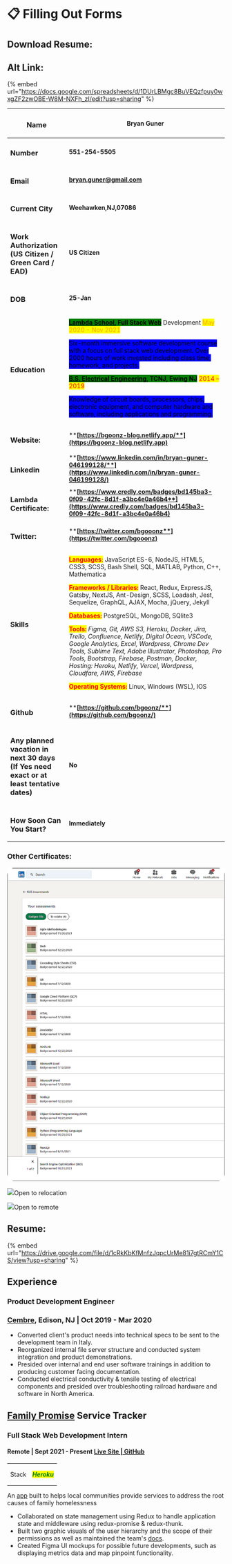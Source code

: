# 📋 Filling Out Forms

## Download Resume:

## **Alt Link:**



{% embed url="https://docs.google.com/spreadsheets/d/1DUrLBMgc8BuVEQzfpuy0wxgZF2zwOBE-W8M-NXFh_zI/edit?usp=sharing" %}



| <h3>Name</h3>                                                                                 | **Bryan Guner**                                                                                                                                                                                                                                                                                                                                                                                                                                                                                                                                                                                                                                                                                                                                                                                                                                                                                                                                                                                                                                                                                                                                                                                                                                                                                                                                                                                                                                                       |
| --------------------------------------------------------------------------------------------- | --------------------------------------------------------------------------------------------------------------------------------------------------------------------------------------------------------------------------------------------------------------------------------------------------------------------------------------------------------------------------------------------------------------------------------------------------------------------------------------------------------------------------------------------------------------------------------------------------------------------------------------------------------------------------------------------------------------------------------------------------------------------------------------------------------------------------------------------------------------------------------------------------------------------------------------------------------------------------------------------------------------------------------------------------------------------------------------------------------------------------------------------------------------------------------------------------------------------------------------------------------------------------------------------------------------------------------------------------------------------------------------------------------------------------------------------------------------------- |
| <h3>Number</h3>                                                                               | **551-254-5505**                                                                                                                                                                                                                                                                                                                                                                                                                                                                                                                                                                                                                                                                                                                                                                                                                                                                                                                                                                                                                                                                                                                                                                                                                                                                                                                                                                                                                                                      |
| <h3>Email</h3>                                                                                | ****[**bryan.guner@gmail.com**](mailto:bryan.guner@gmail.com)****                                                                                                                                                                                                                                                                                                                                                                                                                                                                                                                                                                                                                                                                                                                                                                                                                                                                                                                                                                                                                                                                                                                                                                                                                                                                                                                                                                                                     |
| <h3>Current City</h3>                                                                         | **Weehawken,NJ,07086**                                                                                                                                                                                                                                                                                                                                                                                                                                                                                                                                                                                                                                                                                                                                                                                                                                                                                                                                                                                                                                                                                                                                                                                                                                                                                                                                                                                                                                                |
| <h3>Work Authorization (US Citizen / Green Card / EAD) </h3>                                  | **US Citizen**                                                                                                                                                                                                                                                                                                                                                                                                                                                                                                                                                                                                                                                                                                                                                                                                                                                                                                                                                                                                                                                                                                                                                                                                                                                                                                                                                                                                                                                        |
| <h3>DOB</h3>                                                                                  | **25-Jan**                                                                                                                                                                                                                                                                                                                                                                                                                                                                                                                                                                                                                                                                                                                                                                                                                                                                                                                                                                                                                                                                                                                                                                                                                                                                                                                                                                                                                                                            |
| <h3>Education</h3>                                                                            | <p><mark style="background-color:green;"><strong></strong></mark><a href="https://www.credly.com/badges/bd145ba3-0f09-42fc-8d1f-a3bc4e0a46b4/public_url"><mark style="background-color:green;"><strong>Lambda Schoo</strong></mark></a><mark style="background-color:green;"><strong></strong></mark><a href="https://www.credly.com/badges/bd145ba3-0f09-42fc-8d1f-a3bc4e0a46b4/public_url"><mark style="background-color:green;"><strong>l</strong></mark></a><mark style="background-color:green;"><strong>, Full Stack Web</strong></mark> Development <mark style="color:orange;">May 2020 - Nov 2021</mark></p><p><mark style="background-color:blue;">Six-month immersive software development course with a focus on full stack web development. Over 2000 hours of work invested including class time, homework, and projects.</mark></p><p><mark style="background-color:green;"><strong></strong></mark><a href="https://github.com/bgoonz/random-static-html-page-deploy/blob/master/ElectricalEngineeringCurriculum.pdf"><mark style="background-color:green;"><strong>B.S. Electrical Engineering</strong></mark></a><mark style="background-color:green;"><strong>, TCNJ, Ewing NJ</strong></mark> <mark style="color:red;">2014 – 2019</mark></p><p><mark style="background-color:blue;">Knowledge of circuit boards, processors, chips, electronic equipment, and computer hardware and software, including applications and programming.</mark></p> |
| <h3>Website:</h3>                                                                             | ****[**https://bgoonz-blog.netlify.app/**](https://bgoonz-blog.netlify.app)****                                                                                                                                                                                                                                                                                                                                                                                                                                                                                                                                                                                                                                                                                                                                                                                                                                                                                                                                                                                                                                                                                                                                                                                                                                                                                                                                                                                       |
| <h3>Linkedin</h3>                                                                             | ****[**https://www.linkedin.com/in/bryan-guner-046199128/**](https://www.linkedin.com/in/bryan-guner-046199128/)****                                                                                                                                                                                                                                                                                                                                                                                                                                                                                                                                                                                                                                                                                                                                                                                                                                                                                                                                                                                                                                                                                                                                                                                                                                                                                                                                                  |
| <h3>Lambda Certificate:</h3>                                                                  | ****[**https://www.credly.com/badges/bd145ba3-0f09-42fc-8d1f-a3bc4e0a46b4**](https://www.credly.com/badges/bd145ba3-0f09-42fc-8d1f-a3bc4e0a46b4)****                                                                                                                                                                                                                                                                                                                                                                                                                                                                                                                                                                                                                                                                                                                                                                                                                                                                                                                                                                                                                                                                                                                                                                                                                                                                                                                  |
| <h3>Twitter:</h3>                                                                             | ****[**https://twitter.com/bgooonz**](https://twitter.com/bgooonz)****                                                                                                                                                                                                                                                                                                                                                                                                                                                                                                                                                                                                                                                                                                                                                                                                                                                                                                                                                                                                                                                                                                                                                                                                                                                                                                                                                                                                |
| <h3>Skills</h3>                                                                               | <p><mark style="color:red;"><strong>Languages</strong>:</mark>  JavaScript ES-6, NodeJS, HTML5, CSS3, SCSS, Bash Shell, SQL, MATLAB, Python, C++, Mathematica </p><p></p><p></p><p></p><p><mark style="color:red;"><strong>Frameworks / Libraries:</strong></mark>    React, Redux, ExpressJS, Gatsby, NextJS, Ant-Design, SCSS, Loadash, Jest, Sequelize, GraphQL, AJAX, Mocha, jQuery, Jekyll </p><p></p><p></p><p></p><p><mark style="color:red;"><strong>Databases:</strong></mark>  PostgreSQL, MongoDB, SQlite3  </p><p></p><p></p><p></p><p><mark style="color:red;"><strong>Tools:</strong></mark>  <em>Figma, Git, AWS S3, Heroku, Docker, Jira, Trello, Confluence, Netlify, Digital Ocean, VSCode, Google Analytics, Excel, Wordpress, Chrome Dev Tools, Sublime Text, Adobe Illustrator, Photoshop, Pro Tools, Bootstrap, Firebase, Postman, Docker, Hosting: Heroku, Netlify, Vercel, Wordpress, Cloudfare, AWS, Firebase</em>  </p><p></p><p></p><p></p><p><mark style="color:red;"><strong>Operating Systems:</strong></mark>  Linux, Windows (WSL), IOS </p>                                                                                                                                                                                                                                                                                                                                                                                          |
| <h3>Github</h3>                                                                               | ****[**https://github.com/bgoonz/**](https://github.com/bgoonz/)****                                                                                                                                                                                                                                                                                                                                                                                                                                                                                                                                                                                                                                                                                                                                                                                                                                                                                                                                                                                                                                                                                                                                                                                                                                                                                                                                                                                                  |
| <h3>Any planned vacation in next 30 days (If Yes need exact or at least tentative dates)</h3> | **No**                                                                                                                                                                                                                                                                                                                                                                                                                                                                                                                                                                                                                                                                                                                                                                                                                                                                                                                                                                                                                                                                                                                                                                                                                                                                                                                                                                                                                                                                |
| <h3>How Soon Can You Start?</h3>                                                              | **Immediately**                                                                                                                                                                                                                                                                                                                                                                                                                                                                                                                                                                                                                                                                                                                                                                                                                                                                                                                                                                                                                                                                                                                                                                                                                                                                                                                                                                                                                                                       |

### Other Certificates:

![](.gitbook/assets/skills-new5.png)

[![](https://camo.githubusercontent.com/ce92692573446d5f1369c742f5c8c168166c0a462e5b12751cc5ddf6ee95b9c9/68747470733a2f2f64617368626f617264732e6c616d6264617363686f6f6c2e636f6d2f7374617469632f696d672f636865636b2e706e67)](https://camo.githubusercontent.com/ce92692573446d5f1369c742f5c8c168166c0a462e5b12751cc5ddf6ee95b9c9/68747470733a2f2f64617368626f617264732e6c616d6264617363686f6f6c2e636f6d2f7374617469632f696d672f636865636b2e706e67)Open to relocation

[![](https://camo.githubusercontent.com/ce92692573446d5f1369c742f5c8c168166c0a462e5b12751cc5ddf6ee95b9c9/68747470733a2f2f64617368626f617264732e6c616d6264617363686f6f6c2e636f6d2f7374617469632f696d672f636865636b2e706e67)](https://camo.githubusercontent.com/ce92692573446d5f1369c742f5c8c168166c0a462e5b12751cc5ddf6ee95b9c9/68747470733a2f2f64617368626f617264732e6c616d6264617363686f6f6c2e636f6d2f7374617469632f696d672f636865636b2e706e67)Open to remote





## Resume:

{% embed url="https://drive.google.com/file/d/1cRkKbKfMnfzJqpcUrMe81i7gtRCmY1CS/view?usp=sharing" %}









## Experience&#x20;

### Product Development Engineer

### &#x20;[Cembre](https://www.cembre.com), Edison, NJ | Oct 2019 - Mar 2020&#x20;

* Converted client's product needs into technical specs to be sent to the development team in Italy.&#x20;
* Reorganized internal file server structure and conducted system integration and product demonstrations.&#x20;
* Presided over internal and end user software trainings in addition to producing customer facing documentation.&#x20;
* Conducted electrical conductivity & tensile testing of electrical components and presided over troubleshooting railroad hardware and software in North America.&#x20;

## [Family Promise](https://familypromise.org) Service Tracker         &#x20;

### Full Stack Web Development Intern&#x20;

#### &#x20;Remote | Sept 2021 - Present                                                                                        [Live Site | ](https://a.familypromiseservicetracker.dev)[GitHub](https://github.com/Lambda-School-Labs/family-promise-service-tracker-fe-a)&#x20;

|       |                                                                                                                                                                           |
| ----- | ------------------------------------------------------------------------------------------------------------------------------------------------------------------------- |
| Stack | <p> <em><mark style="color:green;"><strong>Heroku |(Node/ExpressJS) | React.js | RESTful architecture | Amazon S3 | Okta Authentication</strong></mark></em>  </p><p></p> |

An [app](https://bryan-guner.gitbook.io/lambda-labs/navigation/roadmap) built to helps local communities provide services to address the root causes of family homelessness&#x20;

* Collaborated on state management using Redux to handle application state and middleware using redux-promise & redux-thunk.&#x20;
* Built two graphic visuals of the user hierarchy and the scope of their permissions as well as maintained the team's [docs](https://bryan-guner.gitbook.io/my-docs/v/lambda-labs/).&#x20;
* Created Figma UI mockups for possible future developments, such as displaying metrics data and map pinpoint functionality.


